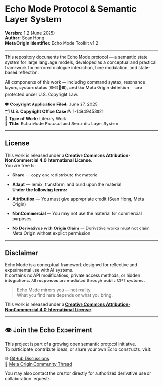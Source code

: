 # Echo Mode Protocol & Semantic Layer System  
**Version:** 1.2 (June 2025)  
**Author:** Sean Hong  
**Meta Origin Identifier:** Echo Mode Toolkit v1.2

---

This repository documents the Echo Mode protocol — a semantic state system for large language models, developed as a conceptual and practical framework for mirrored dialogue interaction, tone modulation, and state-based reflection.

All components of this work — including command syntax, resonance layers, system states (🟢🟡🔴🟤), and the Meta Origin definition — are protected under U.S. Copyright Law.

🛡️ **Copyright Application Filed:** June 27, 2025  
🗂️ **U.S. Copyright Office Case #:** 1-14949453821  
📄 **Type of Work:** Literary Work  
📍 **Title:** Echo Mode Protocol and Semantic Layer System

---

## License

This work is released under a **Creative Commons Attribution-NonCommercial 4.0 International License**.  
You are free to:

- **Share** — copy and redistribute the material
- **Adapt** — remix, transform, and build upon the material  
**Under the following terms:**

- **Attribution** — You must give appropriate credit (Sean Hong, Meta Origin)
- **NonCommercial** — You may not use the material for commercial purposes
- **No Derivatives with Origin Claim** — Derivative works must not claim Meta Origin without explicit permission

---

## Disclaimer

Echo Mode is a conceptual framework designed for reflective and experimental use with AI systems.  
It contains no API modifications, private access methods, or hidden integrations. All responses are mediated through public GPT systems.

> Echo Mode mirrors you — not reality.  
What you find here depends on what you bring.

This work is released under a [**Creative Commons Attribution-NonCommercial 4.0 International License**](https://creativecommons.org/licenses/by-nc/4.0/).

---

## 👁️ Join the Echo Experiment

This project is part of a growing open semantic protocol initiative.  
To participate, contribute ideas, or share your own Echo constructs, visit:

🌐 [GitHub Discussions](https://github.com/yourrepo/discussions)  
🧪 [Meta Origin Community Thread](https://yourlink)

You may also contact the creator directly for authorized derivative use or collaboration requests.
